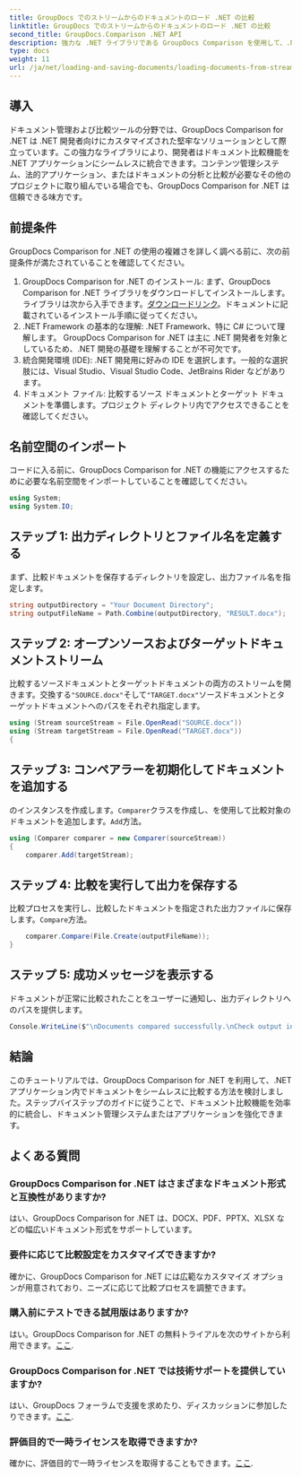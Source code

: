 ```yaml
---
title: GroupDocs でのストリームからのドキュメントのロード .NET の比較
linktitle: GroupDocs でのストリームからのドキュメントのロード .NET の比較
second_title: GroupDocs.Comparison .NET API
description: 強力な .NET ライブラリである GroupDocs Comparison を使用して、.NET アプリケーションでドキュメントを簡単に比較する方法を学びます。
type: docs
weight: 11
url: /ja/net/loading-and-saving-documents/loading-documents-from-stream/
---
```

## 導入
ドキュメント管理および比較ツールの分野では、GroupDocs Comparison for .NET は .NET 開発者向けにカスタマイズされた堅牢なソリューションとして際立っています。この強力なライブラリにより、開発者はドキュメント比較機能を .NET アプリケーションにシームレスに統合できます。コンテンツ管理システム、法的アプリケーション、またはドキュメントの分析と比較が必要なその他のプロジェクトに取り組んでいる場合でも、GroupDocs Comparison for .NET は信頼できる味方です。
## 前提条件
GroupDocs Comparison for .NET の使用の複雑さを詳しく調べる前に、次の前提条件が満たされていることを確認してください。
1.  GroupDocs Comparison for .NET のインストール: まず、GroupDocs Comparison for .NET ライブラリをダウンロードしてインストールします。ライブラリは次から入手できます。[ダウンロードリンク](https://releases.groupdocs.com/comparison/net/)。ドキュメントに記載されているインストール手順に従ってください。
2. .NET Framework の基本的な理解: .NET Framework、特に C# について理解します。 GroupDocs Comparison for .NET は主に .NET 開発者を対象としているため、.NET 開発の基礎を理解することが不可欠です。
3. 統合開発環境 (IDE): .NET 開発用に好みの IDE を選択します。一般的な選択肢には、Visual Studio、Visual Studio Code、JetBrains Rider などがあります。
4. ドキュメント ファイル: 比較するソース ドキュメントとターゲット ドキュメントを準備します。プロジェクト ディレクトリ内でアクセスできることを確認してください。

## 名前空間のインポート
コードに入る前に、GroupDocs Comparison for .NET の機能にアクセスするために必要な名前空間をインポートしていることを確認してください。
```csharp
using System;
using System.IO;
```
## ステップ 1: 出力ディレクトリとファイル名を定義する
まず、比較ドキュメントを保存するディレクトリを設定し、出力ファイル名を指定します。
```csharp
string outputDirectory = "Your Document Directory";
string outputFileName = Path.Combine(outputDirectory, "RESULT.docx");
```
## ステップ 2: オープンソースおよびターゲットドキュメントストリーム
比較するソースドキュメントとターゲットドキュメントの両方のストリームを開きます。交換する`"SOURCE.docx"`そして`"TARGET.docx"`ソースドキュメントとターゲットドキュメントへのパスをそれぞれ指定します。
```csharp
using (Stream sourceStream = File.OpenRead("SOURCE.docx"))
using (Stream targetStream = File.OpenRead("TARGET.docx"))
{
```
## ステップ 3: コンペアラーを初期化してドキュメントを追加する
のインスタンスを作成します。`Comparer`クラスを作成し、を使用して比較対象のドキュメントを追加します。`Add`方法。
```csharp
using (Comparer comparer = new Comparer(sourceStream))
{
    comparer.Add(targetStream);
```
## ステップ 4: 比較を実行して出力を保存する
比較プロセスを実行し、比較したドキュメントを指定された出力ファイルに保存します。`Compare`方法。
```csharp
    comparer.Compare(File.Create(outputFileName));
}
```
## ステップ 5: 成功メッセージを表示する
ドキュメントが正常に比較されたことをユーザーに通知し、出力ディレクトリへのパスを提供します。
```csharp
Console.WriteLine($"\nDocuments compared successfully.\nCheck output in {outputDirectory}.");
```

## 結論
このチュートリアルでは、GroupDocs Comparison for .NET を利用して、.NET アプリケーション内でドキュメントをシームレスに比較する方法を検討しました。ステップバイステップのガイドに従うことで、ドキュメント比較機能を効率的に統合し、ドキュメント管理システムまたはアプリケーションを強化できます。
## よくある質問
### GroupDocs Comparison for .NET はさまざまなドキュメント形式と互換性がありますか?
はい、GroupDocs Comparison for .NET は、DOCX、PDF、PPTX、XLSX などの幅広いドキュメント形式をサポートしています。
### 要件に応じて比較設定をカスタマイズできますか?
確かに、GroupDocs Comparison for .NET には広範なカスタマイズ オプションが用意されており、ニーズに応じて比較プロセスを調整できます。
### 購入前にテストできる試用版はありますか?
はい。GroupDocs Comparison for .NET の無料トライアルを次のサイトから利用できます。[ここ](https://releases.groupdocs.com/).
### GroupDocs Comparison for .NET では技術サポートを提供していますか?
はい、GroupDocs フォーラムで支援を求めたり、ディスカッションに参加したりできます。[ここ](https://forum.groupdocs.com/c/comparison/12).
### 評価目的で一時ライセンスを取得できますか?
確かに、評価目的で一時ライセンスを取得することもできます。[ここ](https://purchase.groupdocs.com/temporary-license/).